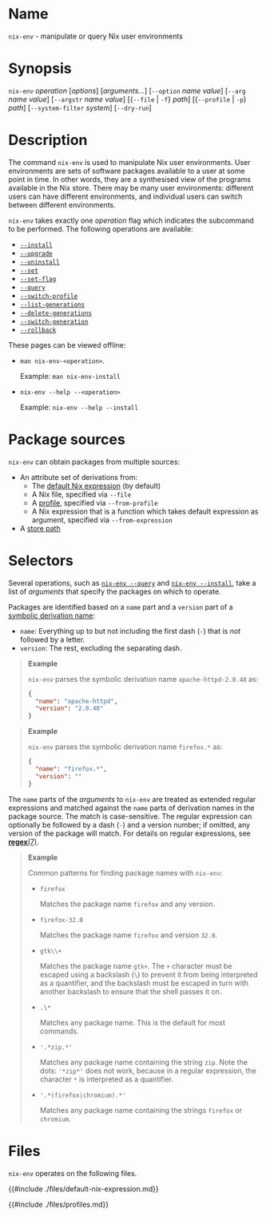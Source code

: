 # Name

`nix-env` - manipulate or query Nix user environments

# Synopsis

`nix-env` *operation* [*options*] [*arguments…*]
  [`--option` *name* *value*]
  [`--arg` *name* *value*]
  [`--argstr` *name* *value*]
  [{`--file` | `-f`} *path*]
  [{`--profile` | `-p`} *path*]
  [`--system-filter` *system*]
  [`--dry-run`]

# Description

The command `nix-env` is used to manipulate Nix user environments. User
environments are sets of software packages available to a user at some
point in time. In other words, they are a synthesised view of the
programs available in the Nix store. There may be many user
environments: different users can have different environments, and
individual users can switch between different environments.

`nix-env` takes exactly one *operation* flag which indicates the
subcommand to be performed. The following operations are available:

- [`--install`](./nix-env/install.md)
- [`--upgrade`](./nix-env/upgrade.md)
- [`--uninstall`](./nix-env/uninstall.md)
- [`--set`](./nix-env/set.md)
- [`--set-flag`](./nix-env/set-flag.md)
- [`--query`](./nix-env/query.md)
- [`--switch-profile`](./nix-env/switch-profile.md)
- [`--list-generations`](./nix-env/list-generations.md)
- [`--delete-generations`](./nix-env/delete-generations.md)
- [`--switch-generation`](./nix-env/switch-generation.md)
- [`--rollback`](./nix-env/rollback.md)

These pages can be viewed offline:

- `man nix-env-<operation>`.

  Example: `man nix-env-install`

- `nix-env --help --<operation>`

  Example: `nix-env --help --install`

# Package sources

`nix-env` can obtain packages from multiple sources:

- An attribute set of derivations from:
  - The [default Nix expression](@docroot@/command-ref/files/default-nix-expression.md) (by default)
  - A Nix file, specified via `--file`
  - A [profile](@docroot@/command-ref/files/profiles.md), specified via `--from-profile`
  - A Nix expression that is a function which takes default expression as argument, specified via `--from-expression`
- A [store path](@docroot@/store/store-path.md)

# Selectors

Several operations, such as [`nix-env --query`](./nix-env/query.md) and [`nix-env --install`](./nix-env/install.md), take a list of *arguments* that specify the packages on which to operate.

Packages are identified based on a `name` part and a `version` part of a [symbolic derivation name](@docroot@/language/derivations.md#attr-names):

- `name`: Everything up to but not including the first dash (`-`) that is *not* followed by a letter.
- `version`: The rest, excluding the separating dash.

> **Example**
>
> `nix-env` parses the symbolic derivation name `apache-httpd-2.0.48` as:
>
> ```json
> {
>   "name": "apache-httpd",
>   "version": "2.0.48"
> }
> ```

> **Example**
>
> `nix-env` parses the symbolic derivation name `firefox.*` as:
>
> ```json
> {
>   "name": "firefox.*",
>   "version": ""
> }
> ```

The `name` parts of the *arguments* to `nix-env` are treated as extended regular expressions and matched against the `name` parts of derivation names in the package source.
The match is case-sensitive.
The regular expression can optionally be followed by a dash (`-`) and a version number; if omitted, any version of the package will match.
For details on regular expressions, see [**regex**(7)](https://linux.die.net/man/7/regex).

> **Example**
>
> Common patterns for finding package names with `nix-env`:
>
> - `firefox`
>
>   Matches the package name `firefox` and any version.
>
> - `firefox-32.0`
>
>   Matches the package name `firefox` and version `32.0`.
>
> - `gtk\\+`
>
>   Matches the package name `gtk+`.
>   The `+` character must be escaped using a backslash (`\`) to prevent it from being interpreted as a quantifier, and the backslash must be escaped in turn with another backslash to ensure that the shell passes it on.
>
> - `.\*`
>
>   Matches any package name.
>   This is the default for most commands.
>
> - `'.*zip.*'`
>
>   Matches any package name containing the string `zip`.
>   Note the dots: `'*zip*'` does not work, because in a regular expression, the character `*` is interpreted as a quantifier.
>
> - `'.*(firefox|chromium).*'`
>
>   Matches any package name containing the strings `firefox` or `chromium`.

# Files

`nix-env` operates on the following files.

{{#include ./files/default-nix-expression.md}}

{{#include ./files/profiles.md}}
